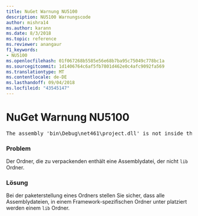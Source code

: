 ```yaml
---
title: NuGet Warnung NU5100
description: NU5100 Warnungscode
author: mishra14
ms.author: karann
ms.date: 8/3/2018
ms.topic: reference
ms.reviewer: anangaur
f1_keywords:
- NU5100
ms.openlocfilehash: 01f067268b5585e56e68b7ba95c75049c778bc1a
ms.sourcegitcommit: 1d1406764c6af5fb7801d462e0c4afc9092fa569
ms.translationtype: MT
ms.contentlocale: de-DE
ms.lasthandoff: 09/04/2018
ms.locfileid: "43545147"
---
```

# <a name="nuget-warning-nu5100"></a>NuGet Warnung NU5100
<pre>The assembly 'bin\Debug\net461\project.dll' is not inside the 'lib' folder and hence it won't be added as a reference when the package is installed into a project. Move it into the 'lib' folder if it needs to be referenced.</pre>

### <a name="issue"></a>Problem

Der Ordner, die zu verpackenden enthält eine Assemblydatei, der nicht `lib` Ordner.


### <a name="solution"></a>Lösung

Bei der paketerstellung eines Ordners stellen Sie sicher, dass alle Assemblydateien, in einem Framework-spezifischen Ordner unter platziert werden einem `lib` Ordner.

